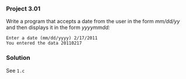 ### Project 3.01
Write a program that accepts a date from the user in the form *mm/dd/yy* and then displays it in the form *yyyymmdd:*
```
Enter a date (mm/dd/yyyy) 2/17/2011
You entered the data 20110217
```
### Solution
See `1.c`
